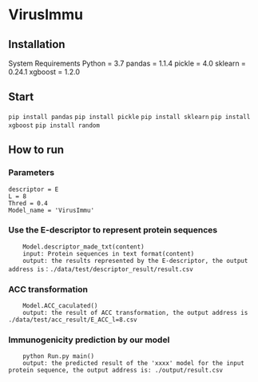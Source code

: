 # VirusImmu


## Installation
System Requirements
Python = 3.7
pandas = 1.1.4
pickle = 4.0
sklearn = 0.24.1
xgboost = 1.2.0

## Start
`pip install pandas`
`pip install pickle`
`pip install sklearn`
`pip install xgboost`
`pip install random`

## How to run

### Parameters
    descriptor = E
    L = 8
    Thred = 0.4
    Model_name = 'VirusImmu'

### Use the E-descriptor to represent protein sequences
        Model.descriptor_made_txt(content)
        input: Protein sequences in text format(content)
        output: the results represented by the E-descriptor, the output address is：./data/test/descriptor_result/result.csv


### ACC transformation
        Model.ACC_caculated()
        output: the result of ACC transformation, the output address is ./data/test/acc_result/E_ACC_l=8.csv


### Immunogenicity prediction by our model
        python Run.py main()
        output: the predicted result of the 'xxxx' model for the input protein sequence, the output address is: ./output/result.csv
